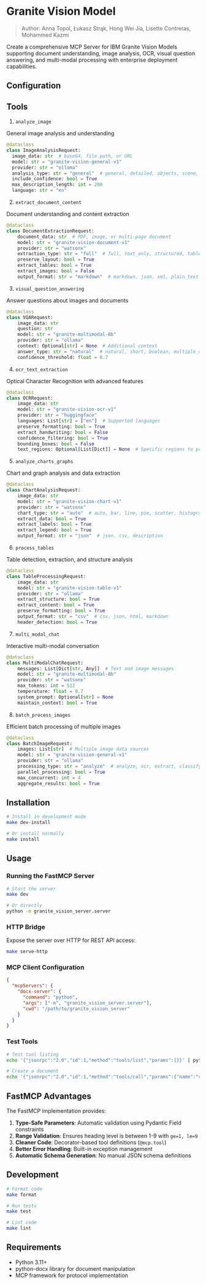 # Granite Vision Model

> Author: Anna Topol, Łukasz Strąk, Hong Wei Jia, Lisette Contreras, Mohammed Kazmi

Create a comprehensive MCP Server for IBM Granite Vision Models supporting document understanding, image analysis, OCR, visual question answering, and multi-modal processing with enterprise deployment capabilities.

## Configuration

## Tools

1. `analyze_image`

General image analysis and understanding

```python
@dataclass
class ImageAnalysisRequest:
  image_data: str  # base64, file path, or URL
  model: str = "granite-vision-general-v1"
  provider: str = "ollama"
  analysis_type: str = "general"  # general, detailed, objects, scene, text
  include_confidence: bool = True
  max_description_length: int = 200
  language: str = "en"
```

2. `extract_document_content`

Document understanding and content extraction

```python
@dataclass
class DocumentExtractionRequest:
    document_data: str  # PDF, image, or multi-page document
    model: str = "granite-vision-document-v1"
    provider: str = "watsonx"
    extraction_type: str = "full"  # full, text_only, structured, tables, forms
    preserve_layout: bool = True
    extract_tables: bool = True
    extract_images: bool = False
    output_format: str = "markdown"  # markdown, json, xml, plain_text
```

3. `visual_question_answering`

Answer questions about images and documents

```python
@dataclass
class VQARequest:
    image_data: str
    question: str
    model: str = "granite-multimodal-8b"
    provider: str = "ollama"
    context: Optional[str] = None  # Additional context
    answer_type: str = "natural"  # natural, short, boolean, multiple_choice
    confidence_threshold: float = 0.7
```

4. `ocr_text_extraction`

Optical Character Recognition with advanced features

```python
@dataclass
class OCRRequest:
    image_data: str
    model: str = "granite-vision-ocr-v1"
    provider: str = "huggingface"
    languages: List[str] = ["en"]  # Supported languages
    preserve_formatting: bool = True
    extract_handwriting: bool = False
    confidence_filtering: bool = True
    bounding_boxes: bool = False
    text_regions: Optional[List[Dict]] = None  # Specific regions to process
```

5. `analyze_charts_graphs`

Chart and graph analysis and data extraction

```python
@dataclass
class ChartAnalysisRequest:
    image_data: str
    model: str = "granite-vision-chart-v1"
    provider: str = "watsonx"
    chart_type: str = "auto"  # auto, bar, line, pie, scatter, histogram
    extract_data: bool = True
    extract_labels: bool = True
    extract_legend: bool = True
    output_format: str = "json"  # json, csv, description
```

6. `process_tables`

Table detection, extraction, and structure analysis

```python
@dataclass
class TableProcessingRequest:
    image_data: str
    model: str = "granite-vision-table-v1"
    provider: str = "ollama"
    extract_structure: bool = True
    extract_content: bool = True
    preserve_formatting: bool = True
    output_format: str = "csv"  # csv, json, html, markdown
    header_detection: bool = True
```

7. `multi_modal_chat`

Interactive multi-modal conversation

```python
@dataclass
class MultiModalChatRequest:
    messages: List[Dict[str, Any]]  # Text and image messages
    model: str = "granite-multimodal-8b"
    provider: str = "watsonx"
    max_tokens: int = 512
    temperature: float = 0.7
    system_prompt: Optional[str] = None
    maintain_context: bool = True
```

8. `batch_process_images`

Efficient batch processing of multiple images

```python
@dataclass
class BatchImageRequest:
    images: List[str]  # Multiple image data sources
    model: str = "granite-vision-general-v1"
    provider: str = "ollama"
    processing_type: str = "analyze"  # analyze, ocr, extract, classify
    parallel_processing: bool = True
    max_concurrent: int = 4
    aggregate_results: bool = True
```

## Installation

```bash
# Install in development mode
make dev-install

# Or install normally
make install
```

## Usage

### Running the FastMCP Server

```bash
# Start the server
make dev

# Or directly
python -m granite_vision_server.server
```

### HTTP Bridge

Expose the server over HTTP for REST API access:

```bash
make serve-http
```

### MCP Client Configuration

```json
{
  "mcpServers": {
    "docx-server": {
      "command": "python",
      "args": ["-m", "granite_vision_server.server"],
      "cwd": "/path/to/granite_vision_server"
    }
  }
}
```

### Test Tools

```bash
# Test tool listing
echo '{"jsonrpc":"2.0","id":1,"method":"tools/list","params":{}}' | python -m granite_vision_server.server

# Create a document
echo '{"jsonrpc":"2.0","id":1,"method":"tools/call","params":{"name":"create_document","arguments":{"file_path":"test.docx","title":"Test Document"}}}' | python -m granite_vision_server.server
```

## FastMCP Advantages

The FastMCP implementation provides:

1. **Type-Safe Parameters**: Automatic validation using Pydantic Field constraints
2. **Range Validation**: Ensures heading level is between 1-9 with `ge=1, le=9`
3. **Cleaner Code**: Decorator-based tool definitions (`@mcp.tool`)
4. **Better Error Handling**: Built-in exception management
5. **Automatic Schema Generation**: No manual JSON schema definitions

## Development

```bash
# Format code
make format

# Run tests
make test

# Lint code
make lint
```

## Requirements

- Python 3.11+
- python-docx library for document manipulation
- MCP framework for protocol implementation
